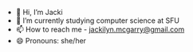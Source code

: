 - 👋 Hi, I’m Jacki
- 🌱 I’m currently studying computer science at SFU
- 📫 How to reach me - jackilyn.mcgarry@gmail.com
- 😄 Pronouns: she/her
